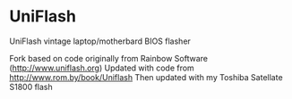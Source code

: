 # UniFlash
UniFlash vintage laptop/motherbard BIOS flasher

Fork based on code originally from
  Rainbow Software (http://www.uniflash.org)
Updated with code from
  http://www.rom.by/book/Uniflash
Then updated with my Toshiba Satellate S1800 flash

